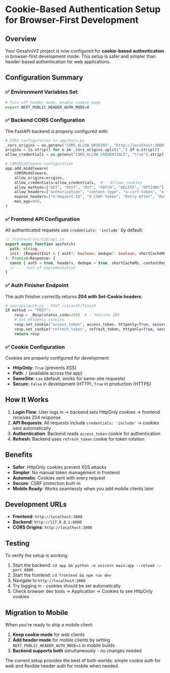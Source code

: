 # Cookie-Based Authentication Setup for Browser-First Development

## Overview

Your GesahniV2 project is now configured for **cookie-based authentication** in browser-first development mode. This setup is safer and simpler than header-based authentication for web applications.

## Configuration Summary

### ✅ Environment Variables Set

```bash
# Turn off header mode, enable cookie mode
export NEXT_PUBLIC_HEADER_AUTH_MODE=0
```

### ✅ Backend CORS Configuration

The FastAPI backend is properly configured with:

```python
# CORS configuration in app/main.py
_cors_origins = os.getenv("CORS_ALLOW_ORIGINS", "http://localhost:3000")
origins = [o.strip() for o in _cors_origins.split(",") if o.strip()]
allow_credentials = os.getenv("CORS_ALLOW_CREDENTIALS", "true").strip().lower() in {"1", "true", "yes", "on"}

# CORSMiddleware configuration
app.add_middleware(
    CORSMiddleware,
    allow_origins=origins,
    allow_credentials=allow_credentials,  # ✅ Allows cookies
    allow_methods=["GET", "POST", "PUT", "PATCH", "DELETE", "OPTIONS"],
    allow_headers=["authorization", "content-type", "x-csrf-token", "x-requested-with", "x-request-id", "x-auth-intent"],
    expose_headers=["X-Request-ID", "X-CSRF-Token", "Retry-After", "RateLimit-Limit", "RateLimit-Remaining", "RateLimit-Reset"],
    max_age=600,
)
```

### ✅ Frontend API Configuration

All authenticated requests use `credentials: 'include'` by default:

```typescript
// frontend/src/lib/api.ts
export async function apiFetch(
  path: string,
  init: (RequestInit & { auth?: boolean; dedupe?: boolean; shortCacheMs?: number; contextKey?: string | string[]; credentials?: RequestCredentials }) = {}
): Promise<Response> {
  const { auth = true, headers, dedupe = true, shortCacheMs, contextKey, credentials = 'include', ...rest } = init as any;
  // ... rest of implementation
}
```

### ✅ Auth Finisher Endpoint

The auth finisher correctly returns **204 with Set-Cookie headers**:

```python
# app/api/auth.py - POST /v1/auth/finish
if method == "POST":
    resp = _Resp(status_code=204)  # ✅ Returns 204
    # Set HttpOnly cookies
    resp.set_cookie("access_token", access_token, httponly=True, secure=cookie_secure, samesite=cookie_samesite, max_age=token_lifetime, path="/")
    resp.set_cookie("refresh_token", refresh_token, httponly=True, secure=cookie_secure, samesite=cookie_samesite, max_age=refresh_life, path="/")
    return resp
```

### ✅ Cookie Configuration

Cookies are properly configured for development:

- **HttpOnly**: `True` (prevents XSS)
- **Path**: `/` (available across the app)
- **SameSite**: `Lax` (default, works for same-site requests)
- **Secure**: `False` in development (HTTP), `True` in production (HTTPS)

## How It Works

1. **Login Flow**: User logs in → backend sets HttpOnly cookies → frontend receives 204 response
2. **API Requests**: All requests include `credentials: 'include'` → cookies sent automatically
3. **Authentication**: Backend reads `access_token` cookie for authentication
4. **Refresh**: Backend uses `refresh_token` cookie for token rotation

## Benefits

- **Safer**: HttpOnly cookies prevent XSS attacks
- **Simpler**: No manual token management in frontend
- **Automatic**: Cookies sent with every request
- **Secure**: CSRF protection built-in
- **Mobile Ready**: Works seamlessly when you add mobile clients later

## Development URLs

- **Frontend**: `http://localhost:3000`
- **Backend**: `http://127.0.0.1:8000`
- **CORS Origins**: `http://localhost:3000`

## Testing

To verify the setup is working:

1. Start the backend: `cd app && python -m uvicorn main:app --reload --port 8000`
2. Start the frontend: `cd frontend && npm run dev`
3. Navigate to `http://localhost:3000`
4. Try logging in - cookies should be set automatically
5. Check browser dev tools → Application → Cookies to see HttpOnly cookies

## Migration to Mobile

When you're ready to ship a mobile client:

1. **Keep cookie mode** for web clients
2. **Add header mode** for mobile clients by setting `NEXT_PUBLIC_HEADER_AUTH_MODE=1` in mobile builds
3. **Backend supports both** simultaneously - no changes needed

The current setup provides the best of both worlds: simple cookie auth for web and flexible header auth for mobile when needed.
